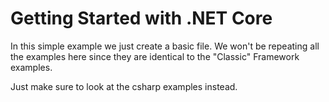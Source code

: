 # Getting Started with .NET Core

In this simple example we just create a basic file. We won't be repeating all the examples here since they are identical to the "Classic" Framework examples.

Just make sure to look at the csharp examples instead.